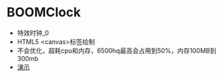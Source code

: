 # BOOMClock

- 特效时钟_0
- HTML5 \<canvas\>标签绘制
- 不会优化，超耗cpu和内存，6500hq最高会占用到50%，内存100MB到300mb
- [演示](https://zjlian.github.io/BOOMClock)
